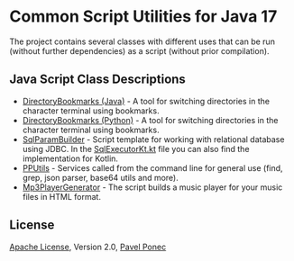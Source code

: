 # Common Script Utilities for Java 17

The project contains several classes with different uses that can be run (without further dependencies) 
as a script (without prior compilation).

## Java Script Class Descriptions

* [DirectoryBookmarks (Java)](docs/DirectoryBookmarks.md) - A tool for switching directories in the character terminal using bookmarks.
* [DirectoryBookmarks (Python)](docs/DirectoryBookmarksPy.md) - A tool for switching directories in the character terminal using bookmarks.
* [SqlParamBuilder](docs/SqlParamBuilder.md) - Script template for working with relational database using JDBC. In the [SqlExecutorKt.kt](src/main/java/net/ponec/script/SqlExecutorKt.kt) file you can also find the implementation for Kotlin.
* [PPUtils](docs/PPUtils.md) - Services called from the command line for general use (find, grep, json parser, base64 utils and more).
* [Mp3PlayerGenerator](docs/Mp3PlayerGenerator.md) - The script builds a music player for your music files in HTML format.


## License

[Apache License](LICENSE), Version 2.0, [Pavel Ponec](https://github.com/pponec/Mp3PlayerGenerator/)
